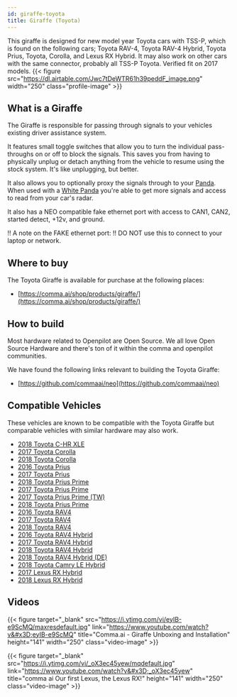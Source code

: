 ```yaml
---
id: giraffe-toyota
title: Giraffe (Toyota)
---
```


This giraffe is designed for new model year Toyota cars with TSS-P, which is found on the following cars;  Toyota RAV-4, Toyota RAV-4 Hybrid, Toyota Prius, Toyota, Corolla, and Lexus RX Hybrid. It may also work on other cars with the same connector, probably all TSS-P Toyota. Verified fit on 2017 models.
{{< figure src="https://dl.airtable.com/Jwc7tDeWTR61h39peddF_image.png" width="250" class="profile-image" >}}

## What is a Giraffe
The Giraffe is responsible for passing through signals to your vehicles existing driver assistance system. 

It features small toggle switches that allow you to turn the individual pass-throughs on or off to block the signals.  This saves you from having to physically unplug or detach anything from the vehicle to resume using the stock system. It&#x27;s like unplugging, but better. 

It also allows you to optionally proxy the signals through to your [Panda](/hardware/panda/).  When used with a [White Panda](/hardware/panda/panda-white/) you&#x27;re able to get more signals and access to read from your car&#x27;s radar.

It also has a NEO compatible fake ethernet port with access to CAN1, CAN2, started detect, +12v, and ground.

!! A note on the FAKE ethernet port:
!! DO NOT use this to connect to your laptop or network.


## Where to buy

The Toyota Giraffe is available for purchase at the following places:

* [https://comma.ai/shop/products/giraffe/](https://comma.ai/shop/products/giraffe/)


## How to build

Most hardware related to Openpilot are Open Source.
We all love Open Source Hardware and there's ton of it within the comma and openpilot communities.

We have found the following links relevant to building the Toyota Giraffe:

* [https://github.com/commaai/neo](https://github.com/commaai/neo)

## Compatible Vehicles

These vehicles are known to be compatible with the Toyota Giraffe but comparable vehicles with similar hardware may also work.

* [2018 Toyota C-HR XLE](./toyota/giraffe-toyota/2018-toyota-c-hr-xle.md)
* [2017 Toyota Corolla](./toyota/giraffe-toyota/2017-toyota-corolla.md)
* [2018 Toyota Corolla](./toyota/giraffe-toyota/2018-toyota-corolla.md)
* [2016 Toyota Prius](./toyota/giraffe-toyota/2016-toyota-prius.md)
* [2017 Toyota Prius](./toyota/giraffe-toyota/2017-toyota-prius.md)
* [2018 Toyota Prius Prime](./toyota/giraffe-toyota/2018-toyota-prius-prime.md)
* [2017 Toyota Prius Prime](./toyota/giraffe-toyota/2017-toyota-prius-prime.md)
* [2017 Toyota Prius Prime (TW)](./toyota/giraffe-toyota/2017-toyota-prius-prime-tw.md)
* [2018 Toyota Prius Prime](./toyota/giraffe-toyota/2018-toyota-prius-prime.md)
* [2016 Toyota RAV4](./toyota/giraffe-toyota/2016-toyota-rav4.md)
* [2017 Toyota RAV4](./toyota/giraffe-toyota/2017-toyota-rav4.md)
* [2018 Toyota RAV4](./toyota/giraffe-toyota/2018-toyota-rav4.md)
* [2016 Toyota RAV4 Hybrid](./toyota/giraffe-toyota/2016-toyota-rav4-hybrid.md)
* [2017 Toyota RAV4 Hybrid](./toyota/giraffe-toyota/2017-toyota-rav4-hybrid.md)
* [2018 Toyota RAV4 Hybrid](./toyota/giraffe-toyota/2018-toyota-rav4-hybrid.md)
* [2018 Toyota RAV4 Hybrid (DE)](./toyota/giraffe-toyota/2018-toyota-rav4-hybrid-de.md)
* [2018 Toyota Camry LE Hybrid](./toyota/giraffe-toyota/2018-toyota-camry-le-hybrid.md)
* [2017 Lexus RX Hybrid](./lexus/giraffe-toyota/2017-lexus-rx-hybrid.md)
* [2018 Lexus RX Hybrid](./lexus/giraffe-toyota/2018-lexus-rx-hybrid.md)


## Videos

{{< figure target="_blank" src="https://i.ytimg.com/vi/eyIB-e9ScMQ/maxresdefault.jpg" link="https://www.youtube.com/watch?v&#x3D;eyIB-e9ScMQ" title="Comma.ai - Giraffe Unboxing and Installation" height="141" width="250" class="video-image" >}}

{{< figure target="_blank" src="https://i.ytimg.com/vi/_oX3ec45yew/mqdefault.jpg" link="https://www.youtube.com/watch?v&#x3D;_oX3ec45yew" title="comma ai Our first Lexus, the Lexus RX!" height="141" width="250" class="video-image" >}}

